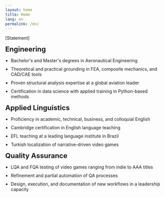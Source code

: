 ```yaml
---
layout: home
title: Home
lang: en
permalink: /en/
---
```


<p class="content-home">[Statement]</p>

<div class="content-home eng">
  <p style="font-weight: bold; font-size: 22px; margin-top: 10px; margin-bottom: 15px;">Engineering</p>
  <ul style="margin-top: 0; padding-left: 18px;">
    <li style="margin-bottom: 10px;">Bachelor's and Master's degrees in Aeronautical Engineering</li>
    <li style="margin-bottom: 10px;">Theoretical and practical grounding in FEA, composite mechanics, and CAD/CAE tools</li>
    <li style="margin-bottom: 10px;">Proven structural analysis expertise at a global aviation leader</li>
    <li style="margin-bottom: 10px;">Certification in data science with applied training in Python-based methods</li>
  </ul>
</div>

<div class="content-home lang">
  <p style="font-weight: bold; font-size: 22px; margin-top: 10px; margin-bottom: 15px;">Applied Linguistics</p>
  <ul style="margin-top: 0; padding-left: 18px;">
    <li style="margin-bottom: 10px;">Proficiency in academic, technical, business, and colloquial English</li>
    <li style="margin-bottom: 10px;">Cambridge certification in English language teaching</li>
    <li style="margin-bottom: 10px;">EFL teaching at a leading language institute in Brazil</li>
    <li style="margin-bottom: 10px;">Turkish localization of narrative-driven video games</li>
  </ul>
</div>

<div class="content-home qa">
  <p style="font-weight: bold; font-size: 22px; margin-top: 10px; margin-bottom: 15px;">Quality Assurance</p>
  <ul style="margin-top: 0; padding-left: 18px;">
    <li style="margin-bottom: 10px;">LQA and FQA testing of video games ranging from indie to AAA titles</li>
    <li style="margin-bottom: 10px;">Refinement and partial automation of QA processes</li>
    <li style="margin-bottom: 10px;">Design, execution, and documentation of new workflows in a leadership capacity</li>
  </ul>
</div>
